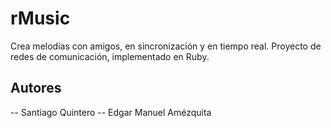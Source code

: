 # rMusic
Crea melodías con amigos, en sincronización y en tiempo real. Proyecto de redes de comunicación, implementado en Ruby.
## Autores
-- Santiago Quintero
-- Edgar Manuel Amézquita
